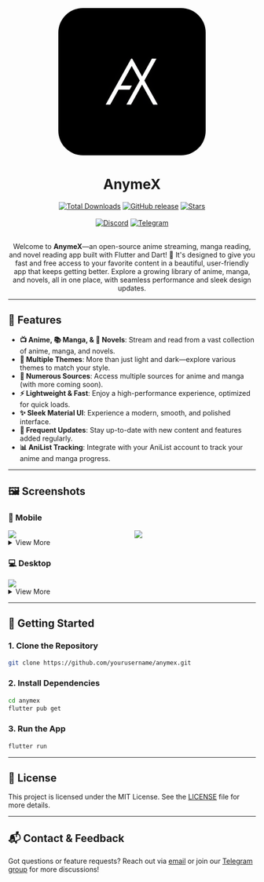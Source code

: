<div align="center">

<img src='assets/images/logo.png' alt='AnymeX Icon' style="border-radius: 50px; height: 300px; width: 300px;">

<h1 style="font-size: 2em; font-weight: bold;">AnymeX</h1>

<div align="center">
   
   <a href="https://github.com/ryanyuuki/anymex/releases/latest">
   <img src="https://img.shields.io/github/downloads/ryanyuuki/anymex/total.svg?color=white&labelColor=black&style=for-the-badge" alt="Total Downloads" /></a>
   
   <a href="https://github.com/ryanyuuki/anymex/releases/latest">
   <img src="https://img.shields.io/github/v/release/ryanyuuki/anymex?color=white&labelColor=black&style=for-the-badge" alt="GitHub release" /></a>
    
   <a href="https://github.com/ryanyuuki/anymex/stargazers">
   <img src="https://img.shields.io/github/stars/ryanyuuki/anymex?color=white&labelColor=black&style=for-the-badge" alt="Stars" /></a>
    
</div>

<br/>

<div align="center">
   <a href="https://discord.gg/azAMuBWd8C">
      <img src="https://img.shields.io/badge/Discord-%235865F2.svg?style=for-the-badge&logo=discord&color=white&labelColor=black&logoColor=white" alt="Discord"/></a>
   
   <a href="https://t.me/AnymeX_Discussion">
      <img src="https://img.shields.io/badge/Telegram-2CA5E0?style=for-the-badge&logo=telegram&color=white&labelColor=black&logoColor=white" alt="Telegram"/></a>
</div>

</div>

<br/>

<p style="text-align: center;">
Welcome to <b>AnymeX</b>—an open-source anime streaming, manga reading, and novel reading app built with Flutter and Dart! 🌟 It's designed to give you fast and free access to your favorite content in a beautiful, user-friendly app that keeps getting better. Explore a growing library of anime, manga, and novels, all in one place, with seamless performance and sleek design updates.
</p>

---

## 🚀 Features

- **📺 Anime, 📚 Manga, & 📖 Novels**: Stream and read from a vast collection of anime, manga, and novels.
- **🎨 Multiple Themes**: More than just light and dark—explore various themes to match your style.
- **📌 Numerous Sources**: Access multiple sources for anime and manga (with more coming soon).
- **⚡ Lightweight & Fast**: Enjoy a high-performance experience, optimized for quick loads.
- **✨ Sleek Material UI**: Experience a modern, smooth, and polished interface.
- **🔄 Frequent Updates**: Stay up-to-date with new content and features added regularly.
- **📊 AniList Tracking**: Integrate with your AniList account to track your anime and manga progress.

---

## 🖼️ Screenshots

### 📱 Mobile

<div style="display: flex; flex-wrap: wrap; justify-content: space-between;">
    <img src="https://github.com/RyanYuuki/AnymeX/blob/main/github_assets/android/preview1.jpg" width="49%" style="margin: 0;" />
    <img src="https://github.com/RyanYuuki/AnymeX/blob/main/github_assets/android/preview2.jpg" width="49%" style="margin: 0;" />
    <details>
       <summary>View More</summary>
    <img src="https://github.com/RyanYuuki/AnymeX/blob/main/github_assets/android/preview3.jpg" width="49%" style="margin: 0;" />
    <img src="https://github.com/RyanYuuki/AnymeX/blob/main/github_assets/android/preview4.jpg" width="49%" style="margin: 0;" />
    <img src="https://github.com/RyanYuuki/AnymeX/blob/main/github_assets/android/preview5.jpg" width="49%" style="margin: 0;" />
    <img src="https://github.com/RyanYuuki/AnymeX/blob/main/github_assets/android/preview6.jpg" width="49%" style="margin: 0;" />
    <img src="https://github.com/RyanYuuki/AnymeX/blob/main/github_assets/android/preview7.jpg" width="49%" style="margin: 0;" />
    <img src="https://github.com/RyanYuuki/AnymeX/blob/main/github_assets/android/preview8.jpg" width="49%" style="margin: 0;" />
    <img src="https://github.com/RyanYuuki/AnymeX/blob/main/github_assets/android/preview9.jpg" width="49%" style="margin: 0;" />
    <img src="https://github.com/RyanYuuki/AnymeX/blob/main/github_assets/android/preview10.jpg" width="49%" style="margin: 0;" />
    <img src="https://github.com/RyanYuuki/AnymeX/blob/main/github_assets/android/preview11.jpg" width="49%" style="margin: 0;" />
    <img src="https://github.com/RyanYuuki/AnymeX/blob/main/github_assets/android/preview12.jpg" width="49%" style="margin: 0;" />
    </details>
</div>

### 💻 Desktop

<div style="display: flex; flex-wrap: wrap; justify-content: space-between;">
    <img src="https://github.com/RyanYuuki/AnymeX/blob/main/github_assets/desktop/preview_1.png" width="100%" style="margin: 0;" />
    <details>
       <summary>View More</summary>
    <img src="https://github.com/RyanYuuki/AnymeX/blob/main/github_assets/desktop/preview_2.png" width="100%" style="margin: 0;" />
    <img src="https://github.com/RyanYuuki/AnymeX/blob/main/github_assets/desktop/preview_3.png" width="100%" style="margin: 0;" />
    <img src="https://github.com/RyanYuuki/AnymeX/blob/main/github_assets/desktop/preview_4.png" width="100%" style="margin: 0;" />
    <img src="https://github.com/RyanYuuki/AnymeX/blob/main/github_assets/desktop/preview_5.png" width="100%" style="margin: 0;" />
    <img src="https://github.com/RyanYuuki/AnymeX/blob/main/github_assets/desktop/preview_6.png" width="100%" style="margin: 0;" />
    </details>
</div>

---

## 🔧 Getting Started

### 1. Clone the Repository

```bash
git clone https://github.com/yourusername/anymex.git
```

### 2. Install Dependencies

```bash
cd anymex
flutter pub get
```

### 3. Run the App

```bash
flutter run
```

---

## 📜 License

This project is licensed under the MIT License. See the [LICENSE](LICENSE) file for more details.

---

## 📬 Contact & Feedback

Got questions or feature requests? Reach out via [email](mailto:rehank220358@gmail.com) or join our [Telegram group](https://t.me/+_pfInbBGQ1g0YjQ9) for more discussions!
